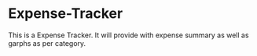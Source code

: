 # Expense-Tracker
This is a Expense Tracker. It will provide with expense summary as well as garphs as per category. 
